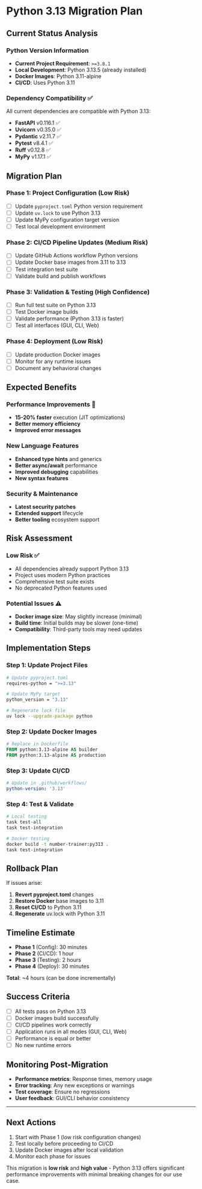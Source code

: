 # Python 3.13 Migration Plan

## Current Status Analysis

### Python Version Information
- **Current Project Requirement**: `>=3.8.1`
- **Local Development**: Python 3.13.5 (already installed)
- **Docker Images**: Python 3.11-alpine
- **CI/CD**: Uses Python 3.11

### Dependency Compatibility ✅
All current dependencies are compatible with Python 3.13:
- **FastAPI** v0.116.1 ✅
- **Uvicorn** v0.35.0 ✅
- **Pydantic** v2.11.7 ✅
- **Pytest** v8.4.1 ✅
- **Ruff** v0.12.8 ✅
- **MyPy** v1.17.1 ✅

## Migration Plan

### Phase 1: Project Configuration (Low Risk)
- [ ] Update `pyproject.toml` Python version requirement
- [ ] Update `uv.lock` to use Python 3.13
- [ ] Update MyPy configuration target version
- [ ] Test local development environment

### Phase 2: CI/CD Pipeline Updates (Medium Risk)
- [ ] Update GitHub Actions workflow Python versions
- [ ] Update Docker base images from 3.11 to 3.13
- [ ] Test integration test suite
- [ ] Validate build and publish workflows

### Phase 3: Validation & Testing (High Confidence)
- [ ] Run full test suite on Python 3.13
- [ ] Test Docker image builds
- [ ] Validate performance (Python 3.13 is faster)
- [ ] Test all interfaces (GUI, CLI, Web)

### Phase 4: Deployment (Low Risk)
- [ ] Update production Docker images
- [ ] Monitor for any runtime issues
- [ ] Document any behavioral changes

## Expected Benefits

### Performance Improvements 🚀
- **15-20% faster** execution (JIT optimizations)
- **Better memory efficiency**
- **Improved error messages**

### New Language Features
- **Enhanced type hints** and generics
- **Better async/await** performance
- **Improved debugging** capabilities
- **New syntax features**

### Security & Maintenance
- **Latest security patches**
- **Extended support** lifecycle
- **Better tooling** ecosystem support

## Risk Assessment

### Low Risk ✅
- All dependencies already support Python 3.13
- Project uses modern Python practices
- Comprehensive test suite exists
- No deprecated Python features used

### Potential Issues ⚠️
- **Docker image size**: May slightly increase (minimal)
- **Build time**: Initial builds may be slower (one-time)
- **Compatibility**: Third-party tools may need updates

## Implementation Steps

### Step 1: Update Project Files
```bash
# Update pyproject.toml
requires-python = ">=3.13"

# Update MyPy target
python_version = "3.13"

# Regenerate lock file
uv lock --upgrade-package python
```

### Step 2: Update Docker Images
```dockerfile
# Replace in Dockerfile
FROM python:3.13-alpine AS builder
FROM python:3.13-alpine AS production
```

### Step 3: Update CI/CD
```yaml
# Update in .github/workflows/
python-version: '3.13'
```

### Step 4: Test & Validate
```bash
# Local testing
task test-all
task test-integration

# Docker testing
docker build -t number-trainer:py313 .
task test-integration
```

## Rollback Plan

If issues arise:
1. **Revert pyproject.toml** changes
2. **Restore Docker** base images to 3.11
3. **Reset CI/CD** to Python 3.11
4. **Regenerate** uv.lock with Python 3.11

## Timeline Estimate

- **Phase 1** (Config): 30 minutes
- **Phase 2** (CI/CD): 1 hour
- **Phase 3** (Testing): 2 hours
- **Phase 4** (Deploy): 30 minutes

**Total**: ~4 hours (can be done incrementally)

## Success Criteria

- [ ] All tests pass on Python 3.13
- [ ] Docker images build successfully
- [ ] CI/CD pipelines work correctly
- [ ] Application runs in all modes (GUI, CLI, Web)
- [ ] Performance is equal or better
- [ ] No new runtime errors

## Monitoring Post-Migration

- **Performance metrics**: Response times, memory usage
- **Error tracking**: Any new exceptions or warnings
- **Test coverage**: Ensure no regressions
- **User feedback**: GUI/CLI behavior consistency

---

## Next Actions

1. Start with Phase 1 (low risk configuration changes)
2. Test locally before proceeding to CI/CD
3. Update Docker images after local validation
4. Monitor each phase for issues

This migration is **low risk** and **high value** - Python 3.13 offers significant performance improvements with minimal breaking changes for our use case.
